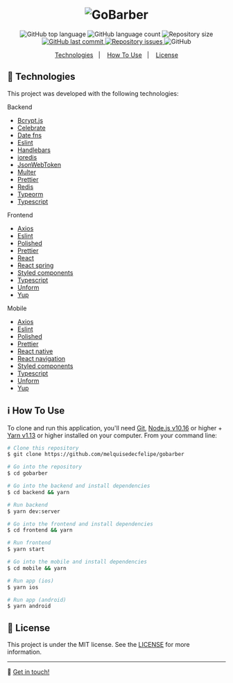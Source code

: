 <h1 align="center">
  <img alt="GoBarber" src="https://res.cloudinary.com/dtifsqadc/image/upload/v1588247220/logo_uec1l2.svg" />
</h1>

<p align="center">
  <img alt="GitHub top language" src="https://img.shields.io/github/languages/top/melquisedecfelipe/gobarber.svg">

  <img alt="GitHub language count" src="https://img.shields.io/github/languages/count/melquisedecfelipe/gobarber.svg">

  <img alt="Repository size" src="https://img.shields.io/github/repo-size/melquisedecfelipe/gobarber.svg">

  <a href="https://github.com/melquisedecfelipe/gobarber/commits/master">
    <img alt="GitHub last commit" src="https://img.shields.io/github/last-commit/melquisedecfelipe/gobarber.svg">
  </a>

  <a href="https://github.com/melquisedecfelipe/gobarber/issues">
    <img alt="Repository issues" src="https://img.shields.io/github/issues/melquisedecfelipe/gobarber.svg">
  </a>

  <img alt="GitHub" src="https://img.shields.io/github/license/melquisedecfelipe/gobarber.svg">
</p>

<p align="center">
  <a href="#rocket-technologies">Technologies</a>&nbsp;&nbsp;&nbsp;|&nbsp;&nbsp;&nbsp;
  <a href="#information_source-how-to-use">How To Use</a>&nbsp;&nbsp;&nbsp;|&nbsp;&nbsp;&nbsp;
  <a href="#memo-license">License</a>
</p>

## :rocket: Technologies

This project was developed with the following technologies:

Backend

- [Bcrypt.js](https://github.com/dcodeIO/bcrypt.js)
- [Celebrate](https://github.com/arb/celebrate)
- [Date fns](https://date-fns.org/)
- [Eslint](https://eslint.org/)
- [Handlebars](https://handlebarsjs.com/)
- [ioredis](https://github.com/luin/ioredis)
- [JsonWebToken](https://github.com/auth0/node-jsonwebtoken)
- [Multer](https://github.com/expressjs/multer)
- [Prettier](https://prettier.io/)
- [Redis](https://redis.io/)
- [Typeorm](https://typeorm.io/)
- [Typescript](https://www.typescriptlang.org/)

Frontend

- [Axios](https://github.com/axios/axios)
- [Eslint](https://eslint.org/)
- [Polished](https://polished.js.org/)
- [Prettier](https://prettier.io/)
- [React](https://reactjs.org/)
- [React spring](https://www.react-spring.io/)
- [Styled components](https://styled-components.com/)
- [Typescript](https://www.typescriptlang.org/)
- [Unform](https://github.com/Rocketseat/unform)
- [Yup](https://github.com/jquense/yup)

Mobile

- [Axios](https://github.com/axios/axios)
- [Eslint](https://eslint.org/)
- [Polished](https://polished.js.org/)
- [Prettier](https://prettier.io/)
- [React native](https://facebook.github.io/react-native/)
- [React navigation](https://reactnavigation.org/)
- [Styled components](https://styled-components.com/)
- [Typescript](https://www.typescriptlang.org/)
- [Unform](https://github.com/Rocketseat/unform)
- [Yup](https://github.com/jquense/yup)

## :information_source: How To Use

To clone and run this application, you'll need [Git](https://git-scm.com), [Node.js v10.16](https://nodejs.org/) or higher + [Yarn v1.13](https://yarnpkg.com/) or higher installed on your computer. From your command line:

```bash
# Clone this repository
$ git clone https://github.com/melquisedecfelipe/gobarber

# Go into the repository
$ cd gobarber

# Go into the backend and install dependencies
$ cd backend && yarn

# Run backend
$ yarn dev:server

# Go into the frontend and install dependencies
$ cd frontend && yarn

# Run frontend
$ yarn start

# Go into the mobile and install dependencies
$ cd mobile && yarn

# Run app (ios)
$ yarn ios

# Run app (android)
$ yarn android
```

## :memo: License

This project is under the MIT license. See the [LICENSE](https://github.com/melquisedecfelipe/gobarber/blob/master/LICENSE) for more information.

---

:wave: [Get in touch!](https://www.linkedin.com/in/melquisedecfelipe/)
